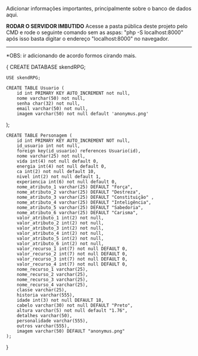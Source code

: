Adicionar informações importantes, principalmente sobre o banco de dados aqui.

************************RODAR O SERVIDOR IMBUTIDO************************
Acesse a pasta pública deste projeto pelo CMD e rode o seguinte comando sem as aspas:
    "php -S localhost:8000"
após isso basta digitar o endereço "localhost:8000" no navegador.
*****************************************************************

<!------------------- COMANDOS SQL PARA CRIAÇÃO DO BANCO DE DADOS E TABELAS-------------------> *OBS: ir adicionando de acordo formos cirando mais.
{
    CREATE DATABASE skendRPG;

    USE skendRPG;

    CREATE TABLE Usuario (
        id int PRIMARY KEY AUTO_INCREMENT not null,
        nome varchar(50) not null,
        senha char(32) not null,
        email varchar(50) not null,
        imagem varchar(50) not null default 'anonymus.png'
);


    CREATE TABLE Personagem (
        id int PRIMARY KEY AUTO_INCREMENT NOT null,
        id_usuario int not null,
        foreign key(id_usuario) references Usuario(id), 
        nome varchar(25) not null,
        vida int(4) not null default 0,
        energia int(4) not null default 0,
        ca int(2) not null default 10,
        nivel int(2) not null default 1,
        experiencia int(6) not null default 0,
        nome_atributo_1 varchar(25) DEFAULT "Força",
        nome_atributo_2 varchar(25) DEFAULT "Destreza",
        nome_atributo_3 varchar(25) DEFAULT "Constituição" ,
        nome_atributo_4 varchar(25) DEFAULT "Inteligência",
        nome_atributo_5 varchar(25) DEFAULT "Sabedoria",
        nome_atributo_6 varchar(25) DEFAULT "Carisma",
        valor_atributo_1 int(2) not null,
        valor_atributo_2 int(2) not null,
        valor_atributo_3 int(2) not null,
        valor_atributo_4 int(2) not null,
        valor_atributo_5 int(2) not null,
        valor_atributo_6 int(2) not null,
        valor_recurso_1 int(7) not null DEFAULT 0,
        valor_recurso_2 int(7) not null DEFAULT 0,
        valor_recurso_3 int(7) not null DEFAULT 0,
        valor_recurso_4 int(7) not null DEFAULT 0,
        nome_recurso_1 varchar(25),
        nome_recurso_2 varchar(25),
        nome_recurso_3 varchar(25),
        nome_recurso_4 varchar(25),
        classe varchar(25),
        historia varchar(555),
        idade int(3) not null DEFAULT 18,
        cabelo varchar(30) not null DEFAULT "Preto",
        altura varchar(5) not null default "1.76",
        detalhes varchar(50),
        personalidade varchar(555),
        outros varchar(555),
        imagem varchar(50) DEFAULT "anonymus.png"
    );

}